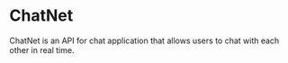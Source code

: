 # ChatNet
ChatNet is an API for chat application that allows users to chat with each other in real time.
